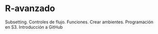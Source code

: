 # R-avanzado
Subsetting. Controles de flujo. Funciones. Crear ambientes. Programación en S3. Introducción a GitHub
